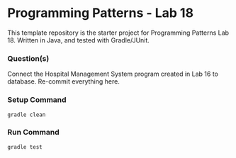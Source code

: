 # Programming Patterns - Lab 18

This template repository is the starter project for Programming Patterns Lab 18. Written in Java, and tested with Gradle/JUnit.

### Question(s)

Connect the Hospital Management System program created in Lab 16 to database. Re-commit everything here.

### Setup Command

`gradle clean`

### Run Command

`gradle test`
